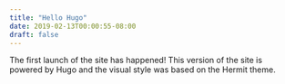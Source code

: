 ```yaml
---
title: "Hello Hugo"
date: 2019-02-13T00:00:55-08:00
draft: false
---
```

The first launch of the site has happened! This version of the site is powered by Hugo and the visual style was based on the Hermit theme.
